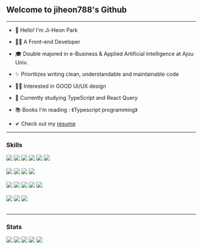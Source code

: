 ## Welcome to jiheon788's Github

---

- 👋 Hello! I'm Ji-Heon Park

- 👨‍💻 A Front-end Developer

- 🎓 Double majored in e-Business & Applied Artificial Intelligence at Ajou Univ.

- ✨ Prioritizes writing clean, understandable and maintainable code

- 👨‍🎨 Interested in GOOD UI/UX design

- 🌱 Currently studying TypeScript and React Query

- 📚 Books I'm reading : 《Typescript programming》

- ✔ Check out my [resume](https://rhetorical-hook-0cd.notion.site/0ec56e61c247434bb94eb57314df4a43) 
---

### Skills

<div>
<img src="https://img.shields.io/badge/JavaScript-111111?style=flat-square&logo=JavaScript&logoColor=white"/>
<img src="https://img.shields.io/badge/TypeScript-111111?style=flat-square&logo=TypeScript&logoColor=white"/>
<img src="https://img.shields.io/badge/HTML5-111111?style=flat-square&logo=HTML5&logoColor=white"/>
<img src="https://img.shields.io/badge/CSS3-111111?style=flat-square&logo=CSS3&logoColor=white"/>
<img src="https://img.shields.io/badge/Python-111111?style=flat-square&logo=Python&logoColor=white"/>
<img src="https://img.shields.io/badge/R-111111?style=flat-square&logo=R&logoColor=white"/>
</div>
<br>

<div>
<img src="https://img.shields.io/badge/React-111111?style=flat-square&logo=React&logoColor=white"/>
<img src="https://img.shields.io/badge/Redux-111111?style=flat-square&logo=Redux&logoColor=white"/>
<img src="https://img.shields.io/badge/Jquery-111111?style=flat-square&logo=Jquery&logoColor=white"/>
<img src="https://img.shields.io/badge/styled-components-111111?style=flat-square&logo=styled-components&logoColor=white"/>
</div>
<br>
  
<div>
<img src="https://img.shields.io/badge/Express-111111?style=flat-square&logo=Express&logoColor=white"/>
<img src="https://img.shields.io/badge/Node.js-111111?style=flat-square&logo=Node.js&logoColor=white"/>
<img src="https://img.shields.io/badge/FastAPI-111111?style=flat-square&logo=FastAPI&logoColor=white"/>
<img src="https://img.shields.io/badge/Flask-111111?style=flat-square&logo=Flask&logoColor=white"/>
<img src="https://img.shields.io/badge/MongoDB-111111?style=flat-square&logo=MongoDB&logoColor=white"/>
</div>
<br>

<div>
<img src="https://img.shields.io/badge/Netlify-111111?style=flat-square&logo=Netlify&logoColor=white"/>
<img src="https://img.shields.io/badge/TensorFlow-111111?style=flat-square&logo=TensorFlow&logoColor=white"/>
<img src="https://img.shields.io/badge/scikit-learn-111111?style=flat-square&logo=scikit-learn&logoColor=white"/>
</div>

<br>
  
---

### Stats

![](http://github-profile-summary-cards.vercel.app/api/cards/profile-details?username=jiheon788&theme=github_dark)
![](http://github-profile-summary-cards.vercel.app/api/cards/stats?username=jiheon788&theme=github_dark)
![](http://github-profile-summary-cards.vercel.app/api/cards/productive-time?username=jiheon788&theme=github_dark&utcOffset=8)
![](http://github-profile-summary-cards.vercel.app/api/cards/repos-per-language?username=jiheon788&theme=github_dark)
![](http://github-profile-summary-cards.vercel.app/api/cards/most-commit-language?username=jiheon788&theme=github_dark)

<div align="center"> 
  
<!-- [![Hits](https://hits.seeyoufarm.com/api/count/incr/badge.svg?url=https%3A%2F%2Fgithub.com%2Fjiheon788%2Fhit-counter&count_bg=%5bcdec&title_bg=%23000000&icon=&icon_color=%232B2929&title=hits&edge_flat=false)](https://hits.seeyoufarm.com) -->
  
</div>

